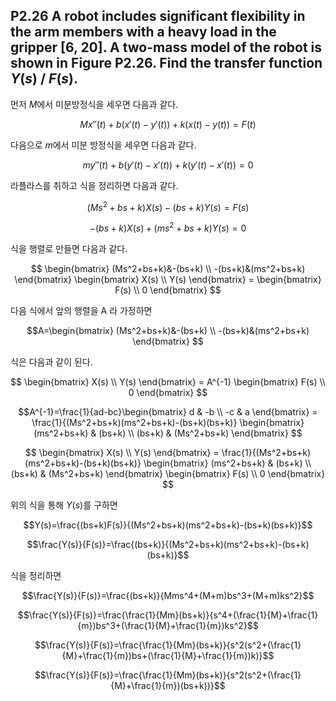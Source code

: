 ## P2.26 A robot includes significant flexibility in the arm members with a heavy load in the gripper [6, 20]. A two-mass model of the robot is shown in Figure P2.26. Find the transfer function $Y(s)$ / $F(s)$.

먼저 $M$에서 미분방정식을 세우면 다음과 같다. 

$$Mx''(t)+b(x'(t)-y'(t))+k(x(t)-y(t))=F(t)$$  

다음으로 $m$에서 미분 방정식을 세우면 다음과 같다.  

$$my''(t)+b(y'(t)-x'(t))+k(y'(t)-x'(t))=0$$

라플라스를 취하고 식을 정리하면 다음과 같다. 

$$(Ms^2+bs+k)X(s)-(bs+k)Y(s)=F(s)$$

$$-(bs+k)X(s)+(ms^2+bs+k)Y(s)=0$$ 

식을 행렬로 만들면 다음과 같다. 

$$ 
\begin{bmatrix}
(Ms^2+bs+k)&-(bs+k) \\ 
-(bs+k)&(ms^2+bs+k) 
\end{bmatrix}
\begin{bmatrix}
X(s) \\ 
Y(s)
\end{bmatrix} = 
\begin{bmatrix}
F(s) \\ 
0 
\end{bmatrix}
$$

다음 식에서 앞의 행렬을 A 라 가정하면  

$$A=\begin{bmatrix}
(Ms^2+bs+k)&-(bs+k) \\ 
-(bs+k)&(ms^2+bs+k) 
\end{bmatrix}
$$

식은 다음과 같이 된다. 

$$ 
\begin{bmatrix}
X(s) \\ 
Y(s)
\end{bmatrix} = 
A^{-1}
\begin{bmatrix}
F(s) \\ 
0 
\end{bmatrix}
$$

$$A^{-1}=\frac{1}{ad-bc}\begin{bmatrix}
d & -b \\ 
-c & a 
\end{bmatrix} = 
\frac{1}{(Ms^2+bs+k)(ms^2+bs+k)-(bs+k)(bs+k)}
\begin{bmatrix}
(ms^2+bs+k) & (bs+k) \\ 
(bs+k) & (Ms^2+bs+k) 
\end{bmatrix}
$$  

$$
\begin{bmatrix}
X(s) \\ 
Y(s)
\end{bmatrix} = 
\frac{1}{(Ms^2+bs+k)(ms^2+bs+k)-(bs+k)(bs+k)}
\begin{bmatrix}
(ms^2+bs+k) & (bs+k) \\ 
(bs+k) & (Ms^2+bs+k) 
\end{bmatrix}  
\begin{bmatrix}
F(s) \\ 
0 
\end{bmatrix}
$$

위의 식을 통해 $Y(s)$를 구하면 

$$Y(s)=\frac{(bs+k)F(s)}{(Ms^2+bs+k)(ms^2+bs+k)-(bs+k)(bs+k)}$$

$$\frac{Y(s)}{F(s)}=\frac{(bs+k)}{(Ms^2+bs+k)(ms^2+bs+k)-(bs+k)(bs+k)}$$

식을 정리하면  

$$\frac{Y(s)}{F(s)}=\frac{(bs+k)}{Mms^4+(M+m)bs^3+(M+m)ks^2}$$

$$\frac{Y(s)}{F(s)}=\frac{\frac{1}{Mm}(bs+k)}{s^4+(\frac{1}{M}+\frac{1}{m})bs^3+(\frac{1}{M}+\frac{1}{m})ks^2}$$

$$\frac{Y(s)}{F(s)}=\frac{\frac{1}{Mm}(bs+k)}{s^2(s^2+(\frac{1}{M}+\frac{1}{m})bs+(\frac{1}{M}+\frac{1}{m})k)}$$

$$\frac{Y(s)}{F(s)}=\frac{\frac{1}{Mm}(bs+k)}{s^2(s^2+(\frac{1}{M}+\frac{1}{m})(bs+k))}$$
